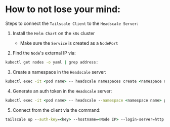 # How to not lose your mind:

Steps to connect the `Tailscale Client` to the `Headscale Server`:

1. Install the `Helm Chart` on the `k8s` cluster

   - Make sure the `Service` is created as a `NodePort`

2. Find the `Node`'s external IP via:

```cmd
kubectl get nodes -o yaml | grep address:
```

3. Create a namespace in the `Headscale` server:
```cmd
kubectl exec -it <pod name> -- headscale namespaces create <namespace name>
```

4. Generate an auth token in the `Headscale` server:
```cmd
kubectl exec -it <pod name> -- headscale --namespace <namespace name> preauthkeys create --reusable --expiration 24h
```

5. Connect from the client via the command:

```cmd
tailscale up --auth-key=<key> --hostname=<Node IP> --login-server=http://<Node IP>:<NodePort>
```
